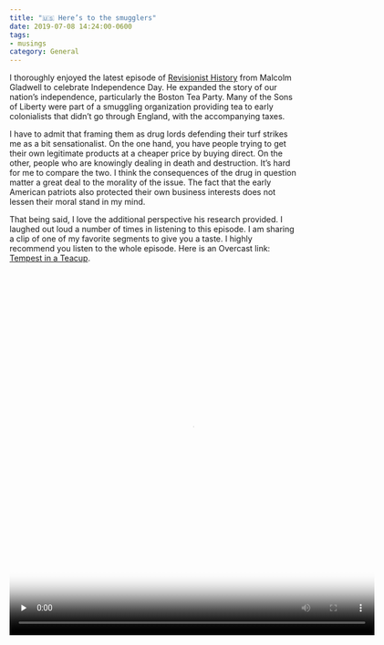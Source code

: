 ```yaml
---
title: "🇺🇸 Here’s to the smugglers"
date: 2019-07-08 14:24:00-0600
tags:
- musings
category: General
---
```


I thoroughly enjoyed the latest episode of [Revisionist History](http://revisionisthistory.com/) from Malcolm Gladwell to celebrate Independence Day. He expanded the story of our nation’s independence, particularly the Boston Tea Party. Many of the Sons of Liberty were part of a smuggling organization providing tea to early colonialists that didn’t go through England, with the accompanying taxes.

I have to admit that framing them as drug lords defending their turf strikes me as a bit sensationalist. On the one hand, you have people trying to get their own legitimate products at a cheaper price by buying direct. On the other, people who are knowingly dealing in death and destruction. It’s hard for me to compare the two. I think the consequences of the drug in question matter a great deal to the morality of the issue. The fact that the early American patriots also protected their own business interests does not lessen their moral stand in my mind.

That being said, I love the additional perspective his research provided. I laughed out loud a number of times in listening to this episode. I am sharing a clip of one of my favorite segments to give you a taste. I highly recommend you listen to the whole episode. Here is an Overcast link: [Tempest in a Teacup](https://overcast.fm/+NG9Lftp2k).

<div class="embed-responsive embed-responsive-1by1">
    <video class="embed-responsive-item" controls="controls" playsinline="playsinline" src="https://media.bennorris.com/images/bennorris/uploads/2019/c01c39fcbb.mov" width="640" height="640" poster="https://media.bennorris.com/images/bennorris/uploads/2019/f02e944293.png" preload="none"></video>
</div>